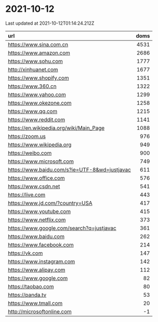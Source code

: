 # 2021-10-12

<!-- BEGIN -->
Last updated at 2021-10-12T01:14:24.212Z

url | doms
:- | -:
https://www.sina.com.cn | 4531
https://www.amazon.com | 2686
https://www.sohu.com | 1777
http://xinhuanet.com | 1677
https://www.shopify.com | 1351
https://www.360.cn | 1322
https://www.yahoo.com | 1299
https://www.okezone.com | 1258
https://www.qq.com | 1215
https://www.reddit.com | 1141
https://en.wikipedia.org/wiki/Main_Page | 1088
https://zoom.us | 976
https://www.wikipedia.org | 949
https://weibo.com | 900
https://www.microsoft.com | 749
https://www.baidu.com/s?ie=UTF-8&wd=justjavac | 611
https://www.office.com | 576
https://www.csdn.net | 541
https://live.com | 443
https://www.jd.com/?country=USA | 417
https://www.youtube.com | 415
https://www.netflix.com | 373
https://www.google.com/search?q=justjavac | 361
https://www.baidu.com | 262
https://www.facebook.com | 214
https://vk.com | 147
https://www.instagram.com | 142
https://www.alipay.com | 112
https://www.google.com | 82
https://taobao.com | 80
https://panda.tv | 53
https://www.tmall.com | 20
http://microsoftonline.com | -1
<!-- END -->

